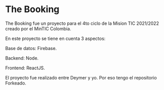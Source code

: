 # The Booking

The Booking fue un proyecto para el 4to ciclo de la Mision TIC 2021/2022 creado por el MinTIC Colombia.

En este proyecto se tiene en cuenta 3 aspectos:

Base de datos: Firebase.

Backend: Node.

Frontend: ReactJS.

El proyecto fue realizado entre Deymer y yo. Por eso tengo el repositorio Forkeado.

